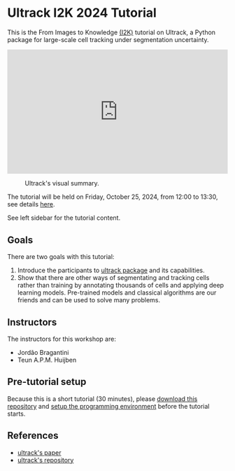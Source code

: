 # Ultrack I2K 2024 Tutorial

This is the From Images to Knowledge [(I2K)](https://www.i2kconference.org/) tutorial on Ultrack, a Python package for large-scale cell tracking under segmentation uncertainty.

<div style="padding:56.25% 0 0 0;position:relative;">
    <iframe 
        src="https://player.vimeo.com/video/1000959450?h=51f68d866e&amp;badge=0&amp;autopause=0&amp;player_id=0&amp;app_id=58479&amp;autoplay=1" 
        frameborder="0" 
        allow="autoplay; fullscreen; picture-in-picture; clipboard-write" 
        style="position:absolute;top:0;left:0;width:100%;height:100%;" 
        title="Ultrack | Supp. Video 1 | Ultrack's intuition and overview.">
    </iframe>
</div>
<script src="https://player.vimeo.com/api/player.js"></script>

<figure>
    <figcaption>Ultrack's visual summary.</figcaption>
</figure>

The tutorial will be held on Friday, October 25, 2024, from 12:00 to 13:30, see details [here](https://events.humantechnopole.it/event/1/contributions/45/).

See left sidebar for the tutorial content.

## Goals

There are two goals with this tutorial:

1. Introduce the participants to [ultrack package](https://github.com/royerlab/ultrack) and its capabilities.
2. Show that there are other ways of segmentating and tracking cells rather than training by annotating thousands of cells and applying deep learning models. Pre-trained models and classical algorithms are our friends and can be used to solve many problems.

## Instructors

The instructors for this workshop are:
- Jordão Bragantini
- Teun A.P.M. Huijben

## Pre-tutorial setup

Because this is a short tutorial (30 minutes), please [download this
repository](https://github.com/royerlab/ultrack-i2k2024) and [setup the programming environment](installation) before the tutorial starts.

## References

- [ultrack's paper](https://www.biorxiv.org/content/10.1101/2024.09.02.610652v1)
- [ultrack's repository](https://github.com/royerlab/ultrack)
